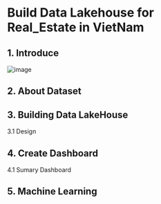 # Build Data Lakehouse for Real_Estate in VietNam

## 1. Introduce
![image](https://github.com/nguyenthanhhungDE/DATA-WAREHOUSE-ACCIDENT-US-2016-2021/assets/134383281/b5668439-fd71-4e9c-bac7-ff02461a3144)
## 2. About Dataset
## 3. Building Data LakeHouse
  3.1 Design 
   
## 4. Create Dashboard
   4.1 Sumary Dashboard
## 5. Machine Learning
